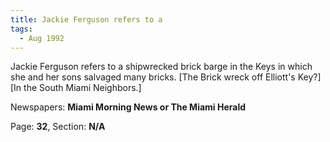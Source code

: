```yaml
---  
title: Jackie Ferguson refers to a  
tags:  
  - Aug 1992  
---  
```

  
Jackie Ferguson refers to a shipwrecked brick barge in the Keys in which she and her sons salvaged many bricks. [The Brick wreck off Elliott's Key?] [In the South Miami Neighbors.]  
  
Newspapers: **Miami Morning News or The Miami Herald**  
  
Page: **32**, Section: **N/A** 
